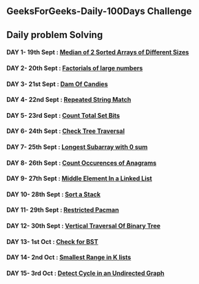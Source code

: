 ## GeeksForGeeks-Daily-100Days Challenge
## Daily problem Solving



#### DAY 1- 19th Sept : [Median of 2 Sorted Arrays of Different Sizes](https://github.com/baazis/GeeksForGeeks-100-Days-Challenge/tree/main/DAY-1:%20MedianSortedArray)
#### DAY 2- 20th Sept : [Factorials of large numbers](https://github.com/baazis/GeeksForGeeks-100-Days-Challenge/tree/main/Day-2:%20Factorial%20of%20a%20large%20Number)
#### DAY 3- 21st Sept : [Dam Of Candies](https://github.com/baazis/GeeksForGeeks-100-Days-Challenge/tree/main/DAY-3:%20Dam%20Of%20Candies)
#### DAY 4- 22nd Sept : [Repeated String Match](https://github.com/baazis/GeeksForGeeks-100-Days-Challenge/tree/main/DAY-4%20Repeated%20String%20Match)
#### DAY 5- 23rd Sept : [Count Total Set Bits](https://github.com/baazis/GeeksForGeeks-100-Days-Challenge/tree/main/DAY-5%20Count%20total%20set%20bits)
#### DAY 6- 24th Sept : [Check Tree Traversal](https://github.com/baazis/GeeksForGeeks-100-Days-Challenge/tree/main/DAY-6%20Check%20Tree%20Traversal)
#### DAY 7- 25th Sept : [Longest Subarray with 0 sum](https://github.com/baazis/GeeksForGeeks-100-Days-Challenge/tree/main/DAY7-Longest%20Subarray%20with%200%20Sum)
#### DAY 8- 26th Sept : [Count Occurences of Anagrams](https://github.com/baazis/GeeksForGeeks-100-Days-Challenge/tree/main/Day-8:%20Count%20Occurences%20of%20Anagrams)
#### DAY 9- 27th Sept : [Middle Element In a Linked List](https://github.com/baazis/GeeksForGeeks-100-Days-Challenge/tree/main/DAY-9%20Finding%20middle%20element%20in%20a%20linked%20list)
#### DAY 10- 28th Sept : [Sort a Stack](https://github.com/baazis/GeeksForGeeks-100-Days-Challenge/tree/main/DAY10-Sort%20a%20Stack)
#### DAY 11- 29th Sept : [Restricted Pacman](https://github.com/baazis/GeeksForGeeks-100-Days-Challenge/tree/main/DAY11-RESTRICTED%20PACMAN)
#### DAY 12- 30th Sept : [Vertical Traversal Of Binary Tree](https://github.com/baazis/GeeksForGeeks-100-Days-Challenge/tree/main/DAY12-Vertical%20Traversal%20Of%20Binary%20Tree)
#### DAY 13- 1st Oct : [Check for BST](https://github.com/baazis/GeeksForGeeks-100-Days-Challenge/tree/main/DAY13-Check%20for%20BST)
#### DAY 14- 2nd Oct : [Smallest Range in K lists](https://github.com/baazis/GeeksForGeeks-100-Days-Challenge/blob/main/DAY-14%20Smallest%20range%20in%20K%20lists/Smallest%20range%20in%20K%20lists.cpp)
#### DAY 15- 3rd Oct : [Detect Cycle in an Undirected Graph](https://github.com/baazis/GeeksForGeeks-100-Days-Challenge/blob/main/DAY-15%20Detect%20cycle%20in%20an%20undirected%20graph/Detect%20cycle%20in%20an%20undirected%20graph.cpp)
